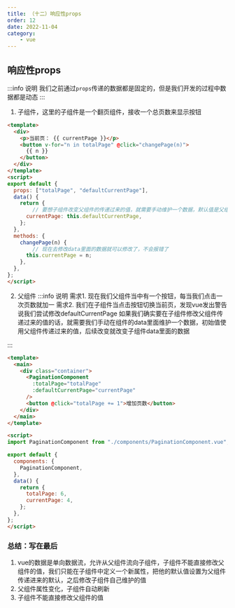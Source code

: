```yaml
---
title: （十二）响应性props
order: 12
date: 2022-11-04
category:
    - vue
---
```


## 响应性props
:::info 说明
我们之前通过`props`传递的数据都是固定的，但是我们开发的过程中数据都是动态
:::

1. 子组件，这里的子组件是一个翻页组件，接收一个总页数来显示按钮
```html
<template>
  <div>
    <p>当前页： {{ currentPage }}</p>
    <button v-for="n in totalPage" @click="changePage(n)">
      {{ n }}
    </button>
  </div>
</template>
<script>
export default {
  props: ["totalPage", "defaultCurrentPage"],
  data() {
    return {
        // 要想子组件改变父组件的传递过来的值，就需要手动维护一个数据，默认值是父组件传递过来的值
      currentPage: this.defaultCurrentPage,
    };
  },
  methods: {
    changePage(n) {
        // 现在去修改data里面的数据就可以修改了，不会报错了
      this.currentPage = n;
    },
  },
};
</script>
```
2. 父组件
:::info 说明
需求1. 现在我们父组件当中有一个按钮，每当我们点击一次页数就加一
需求2. 我们在子组件当点击按钮切换当前页，发现vue发出警告说我们尝试修改defaultCurrentPage
如果我们确实要在子组件修改父组件传递过来的值的话，就需要我们手动在组件的data里面维护一个数据，初始值使用父组件传递过来的值，后续改变就改变子组件data里面的数据

:::
```html
<template>
  <main>
    <div class="container">
      <PaginationComponent
        :totalPage="totalPage"
        :defaultCurrentPage="currentPage"
      />
      <button @click="totalPage += 1">增加页数</button>
    </div>
  </main>
</template>

<script>
import PaginationComponent from "./components/PaginationComponent.vue";

export default {
  components: {
    PaginationComponent,
  },
  data() {
    return {
      totalPage: 6,
      currentPage: 4,
    };
  },
};
</script>
```

### 总结：写在最后
1. vue的数据是单向数据流，允许从父组件流向子组件，子组件不能直接修改父组件的值，我们只能在子组件中定义一个新属性，把他的默认值设置为父组件传递进来的默认，之后修改子组件自己维护的值
 2. 父组件属性变化，子组件自动刷新
 3. 子组件不能直接修改父组件的值